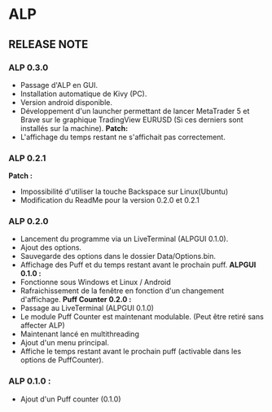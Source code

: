 

# ALP 
## RELEASE NOTE 
### ALP 0.3.0
- Passage d'ALP en GUI.
-   Installation automatique de Kivy (PC).
-   Version android disponible.
-   Développement d'un launcher permettant de lancer MetaTrader 5 et Brave sur le graphique TradingView EURUSD (Si ces derniers sont installés sur la machine).
**Patch:**
-   L'affichage du temps restant ne s'affichait pas correctement.
### ALP 0.2.1 
**Patch :**
- Impossibilité d'utiliser la touche Backspace sur Linux(Ubuntu)
- Modification du ReadMe pour la version 0.2.0 et 0.2.1
### ALP 0.2.0 
- Lancement du programme via un LiveTerminal (ALPGUI 0.1.0).
- Ajout des options.
- Sauvegarde des options dans le dossier Data/Options.bin.
- Affichage des Puff et du temps restant avant le prochain puff.
 **ALPGUI 0.1.0 :**
- Fonctionne sous Windows et Linux / Android
- Rafraichissement de la fenêtre en fonction d'un changement d'affichage.
 **Puff Counter 0.2.0 :**
- Passage au LiveTerminal (ALPGUI 0.1.0)
- Le module Puff Counter est maintenant modulable. (Peut être retiré sans affecter ALP)
- Maintenant lancé en multithreading
- Ajout d'un menu principal.
- Affiche le temps restant avant le prochain puff (activable dans les options de PuffCounter).
### ALP 0.1.0 :
- Ajout d'un Puff counter (0.1.0)